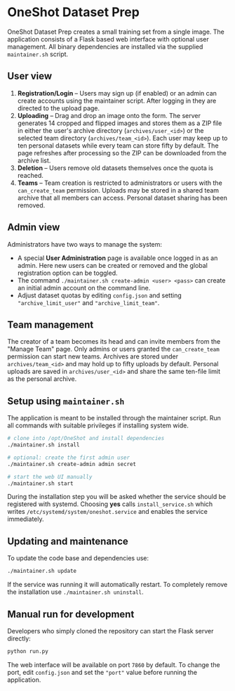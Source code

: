 # OneShot Dataset Prep

OneShot Dataset Prep creates a small training set from a single image. The
application consists of a Flask based web interface with optional user
management. All binary dependencies are installed via the supplied
`maintainer.sh` script.

## User view

1. **Registration/Login** – Users may sign up (if enabled) or an admin can
   create accounts using the maintainer script. After logging in they are
directed to the upload page.
2. **Uploading** – Drag and drop an image onto the form. The server generates 14
   cropped and flipped images and stores them as a ZIP file in either the user's
   archive directory (`archives/user_<id>`) or the selected team directory
   (`archives/team_<id>`). Each user may keep up to ten personal datasets while
   every team can store fifty by default. The page refreshes after processing so the ZIP can be
   downloaded from the archive list.
3. **Deletion** – Users remove old datasets themselves once the quota is
   reached.
4. **Teams** – Team creation is restricted to administrators or users with the
   `can_create_team` permission. Uploads may be stored in a shared team archive
   that all members can access. Personal dataset sharing has been removed.

## Admin view

Administrators have two ways to manage the system:

* A special **User Administration** page is available once logged in as an admin.
  Here new users can be created or removed and the global registration option can
  be toggled.
* The command `./maintainer.sh create-admin <user> <pass>` can create an initial
  admin account on the command line.
* Adjust dataset quotas by editing `config.json` and setting
  `"archive_limit_user"` and `"archive_limit_team"`.

## Team management

The creator of a team becomes its head and can invite members from the
"Manage Team" page. Only admins or users granted the `can_create_team`
permission can start new teams. Archives are stored under
`archives/team_<id>` and may hold up to fifty uploads by default. Personal
uploads are saved in `archives/user_<id>` and share the same ten-file limit as
the personal archive.

## Setup using `maintainer.sh`

The application is meant to be installed through the maintainer script. Run all
commands with suitable privileges if installing system wide.

```bash
# clone into /opt/OneShot and install dependencies
./maintainer.sh install

# optional: create the first admin user
./maintainer.sh create-admin admin secret

# start the web UI manually
./maintainer.sh start
```

During the installation step you will be asked whether the service should be
registered with systemd. Choosing **yes** calls `install_service.sh` which writes
`/etc/systemd/system/oneshot.service` and enables the service immediately.

## Updating and maintenance

To update the code base and dependencies use:

```bash
./maintainer.sh update
```

If the service was running it will automatically restart. To completely remove
the installation use `./maintainer.sh uninstall`.

## Manual run for development

Developers who simply cloned the repository can start the Flask server directly:

```bash
python run.py
```

The web interface will be available on port `7860` by default.  To change the
port, edit ``config.json`` and set the ``"port"`` value before running the
application.
